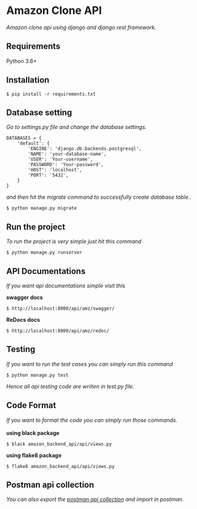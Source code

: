 # Amazon Clone API
<em>Amazon clone api using django and django rest framework.</em>

## Requirements

Python 3.6+

## Installation

```console
$ pip install -r requirements.txt
```
## Database setting
<em>Go to settings.py file and change the database settings.</em>
```
DATABASES = {
    'default': {
        'ENGINE': 'django.db.backends.postgresql',
        'NAME': 'your-database-name',
        'USER': 'Your-username',
        'PASSWORD': 'Your-password',
        'HOST': 'localhost',
        'PORT': '5432',
    }
}
```
<em>and then hit the migrate command to successfully create database table..</em>

```console
$ python manage.py migrate
```
## Run the project
<em>To run the project is very simple just hit this command</em>
```console
$ python manage.py runserver
```

## API Documentations
<em>If you want api documentations simple visit this</em>

<b>swagger docs</b>
```console
$ http://localhost:8000/api/amz/swagger/
```
<b>ReDocs docs</b>
```console
$ http://localhost:8000/api/amz/redoc/
```
## Testing
<em>If you want to run the test cases you can simply run this command</em>
```console
$ python manage.py test
```
<em>Hence all api testing code are wriiten in test.py file.</em>

## Code Format
<em>If you want to format the code you can simply run those commands.</em>
<br /> <br />
<b>using black package</b>
```console
$ black amazon_backend_api/api/views.py
```
<b>using flake8 package</b>
```console
$ flake8 amazon_backend_api/api/views.py
```

## Postman api collection
<em>You can also export the <a href="https://github.com/Aashishkumar123/amazon-backend/blob/master/AMAZON%20API.postman_collection.json">postman api collection</a> and import in postman.</em>
